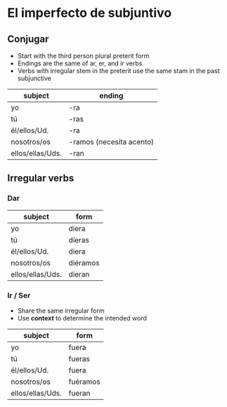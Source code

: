 # El imperfecto de subjuntivo

## Conjugar

- Start with the third person plural preterit form
- Endings are the same of ar, er, and ir verbs
- Verbs with irregular stem in the preterit use the same stam in the past subjunctive

| subject | ending |
| ---- | ---- |
| yo | -ra |
| tú | -ras |
| él/ellos/Ud. | -ra |
| nosotros/os | -ramos (necesita acento)|
| ellos/ellas/Uds. | -ran |

## Irregular verbs

### Dar

| subject | form |
| ---- | ---- |
| yo | diera |
| tú | dieras |
| él/ellos/Ud. | diera |
| nosotros/os | diéramos|
| ellos/ellas/Uds. | dieran |

### Ir / Ser

- Share the same irregular form
- Use **context** to determine the intended word

| subject | form |
| ---- | ---- |
| yo | fuera |
| tú | fueras |
| él/ellos/Ud. | fuera |
| nosotros/os | fuéramos|
| ellos/ellas/Uds. | fueran |